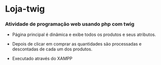 # Loja-twig

### Atividade de programação web usando php com twig

- Página principal é dinâmica e exibe todos os produtos e seus atributos.
- Depois de clicar em comprar as quantidades são processadas e descontadas de cada um dos produtos. 
  
- Executado através do XAMPP
